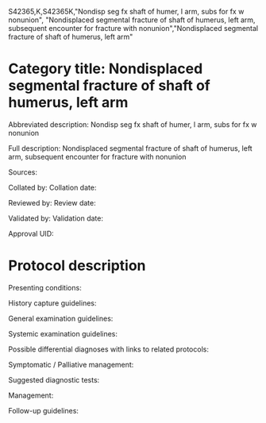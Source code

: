 S42365,K,S42365K,"Nondisp seg fx shaft of humer, l arm, subs for fx w nonunion", "Nondisplaced segmental fracture of shaft of humerus, left arm, subsequent encounter for fracture with nonunion","Nondisplaced segmental fracture of shaft of humerus, left arm"
# Category title: Nondisplaced segmental fracture of shaft of humerus, left arm

Abbreviated description: Nondisp seg fx shaft of humer, l arm, subs for fx w nonunion

Full description: Nondisplaced segmental fracture of shaft of humerus, left arm, subsequent encounter for fracture with nonunion

Sources:

Collated by:
Collation date:

Reviewed by:
Review date:

Validated by:
Validation date:

Approval UID:

# Protocol description

Presenting conditions:

History capture guidelines:

General examination guidelines:

Systemic examination guidelines:

Possible differential diagnoses with links to related protocols:

Symptomatic / Palliative management:

Suggested diagnostic tests:

Management:

Follow-up guidelines:
